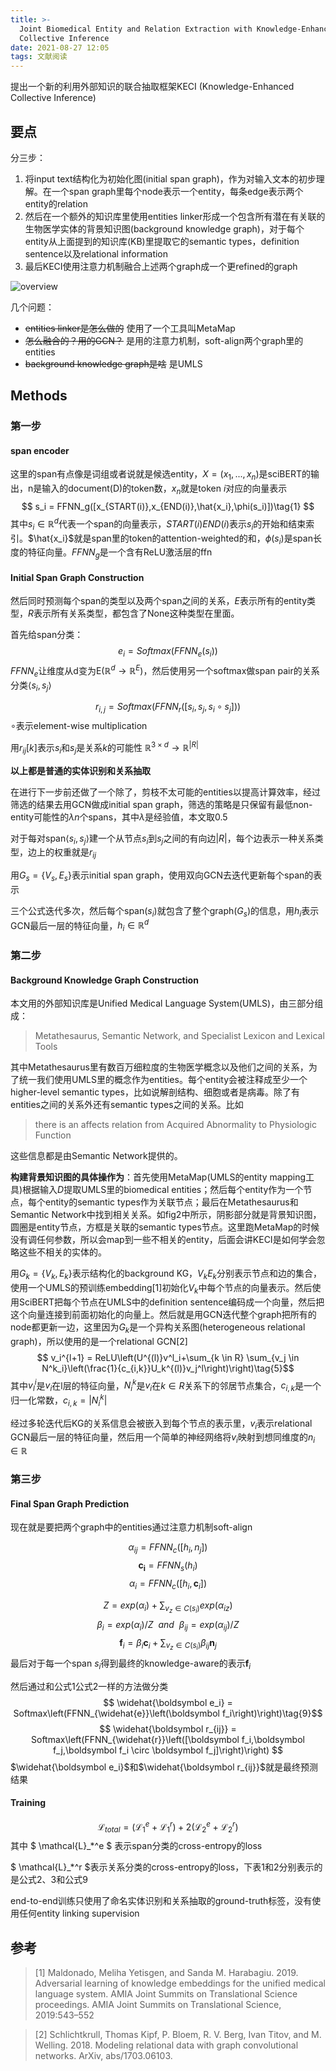 ```yaml
---
title: >-
  Joint Biomedical Entity and Relation Extraction with Knowledge-Enhanced
  Collective Inference
date: 2021-08-27 12:05
tags: 文献阅读
---
```



提出一个新的利用外部知识的联合抽取框架KECI (Knowledge-Enhanced Collective Inference)

## 要点

分三步：

1. 将input text结构化为初始化图(initial span graph)，作为对输入文本的初步理解。在一个span graph里每个node表示一个entity，每条edge表示两个entity的relation
2. 然后在一个额外的知识库里使用entities linker形成一个包含所有潜在有关联的生物医学实体的背景知识图(background knowledge graph)，对于每个entity从上面提到的知识库(KB)里提取它的semantic types，definition sentence以及relational information
3. 最后KECI使用注意力机制融合上述两个graph成一个更refined的graph

<!-- more -->

![overview](https://tianchi-public.oss-cn-hangzhou.aliyuncs.com/public/files/forum/167803168007465281678031679132.png)

几个问题：

- ~~entities linker是怎么做的~~ 使用了一个工具叫MetaMap
- ~~怎么融合的？用的GCN？~~ 是用的注意力机制，soft-align两个graph里的entities
- ~~background knowledge graph是啥~~ 是UMLS

## Methods

### 第一步

#### span encoder

这里的span有点像是词组或者说就是候选entity，$X = (x_1,...,x_n)$是sciBERT的输出，n是输入的document(D)的token数，$x_n$就是token$~i$对应的向量表示
$$ s_i = FFNN_g([x_{START(i)},x_{END(i)},\hat{x_i},\phi(s_i)])\tag{1} $$
其中$s_i \in \mathbb{R}^d$代表一个span的向量表示，$START(i) END(i)$表示$s_i$的开始和结束索引。$\hat{x_i}$就是span里的token的attention-weighted的和，$\phi(s_i)$是span长度的特征向量。$FFNN_g$是一个含有ReLU激活层的ffn

#### Initial Span Graph Construction

然后同时预测每个span的类型以及两个span之间的关系，$E$表示所有的entity类型，$R$表示所有关系类型，都包含了None这种类型在里面。

首先给span分类：
$$ e_i = Softmax(FFNN_e(s_i))\tag{2} $$
$FFNN_e$让维度从d变为E($\mathbb{R}^d \rightarrow \mathbb{R}^E$)，然后使用另一个softmax做span pair的关系分类$\langle s_i,s_j\rangle$

$$ r_{i,j} = Softmax(FFNN_r([s_i,s_j,s_i \circ s_j]))\tag{3} $$
$\circ$表示element-wise multiplication

用$r_{ij}[k]$表示$s_i$和$s_j$是关系$k$的可能性 $\mathbb{R}^{3 \times d} \rightarrow \mathbb{R}^{|R|}$

**以上都是普通的实体识别和关系抽取**

在进行下一步前还做了一个除了，剪枝不太可能的entities以提高计算效率，经过筛选的结果去用GCN做成initial span graph，筛选的策略是只保留有最低non-entity可能性的$\lambda n$个spans，其中$\lambda$是经验值，本文取0.5

对于每对span$\langle s_i,s_j \rangle$建一个从节点$s_i$到$s_j$之间的有向边$|R|$，每个边表示一种关系类型，边上的权重就是$r_{ij}$

用$G_s = \{V_s,E_s\}$表示initial span graph，使用双向GCN去迭代更新每个span的表示


$$  \tag{4}$$


三个公式迭代多次，然后每个span($s_i$)就包含了整个graph($G_s$)的信息，用$h_i$表示GCN最后一层的特征向量，$h_i \in \mathbb{R}^d$

### 第二步

#### Background Knowledge Graph Construction

本文用的外部知识库是Unified Medical Language System(UMLS)，由三部分组成：

> Metathesaurus, Semantic Network, and Specialist Lexicon and Lexical Tools

其中Metathesaurus里有数百万细粒度的生物医学概念以及他们之间的关系，为了统一我们使用UMLS里的概念作为entities。每个entity会被注释成至少一个higher-level semantic types，比如说解剖结构、细胞或者是病毒。除了有entities之间的关系外还有semantic types之间的关系。比如

> there is an affects relation from Acquired Abnormality to Physiologic Function

这些信息都是由Semantic Network提供的。

**构建背景知识图的具体操作为**：首先使用MetaMap(UMLS的entity mapping工具)根据输入$D$提取UMLS里的biomedical entities；然后每个entity作为一个节点，每个entity的semantic types作为关联节点；最后在Metathesaurus和Semantic Network中找到相关关系。如fig2中所示，阴影部分就是背景知识图，圆圈是entity节点，方框是关联的semantic types节点。这里跑MetaMap的时候没有调任何参数，所以会map到一些不相关的entity，后面会讲KECI是如何学会忽略这些不相关的实体的。

用$G_k = \{V_k,E_k\}$表示结构化的background KG，$V_k E_k$分别表示节点和边的集合，使用一个UMLS的预训练embedding[1]初始化$V_k$中每个节点的向量表示。然后使用SciBERT把每个节点在UMLS中的definition sentence编码成一个向量，然后把这个向量连接到前面初始化的向量上。然后就是用GCN迭代整个graph把所有的node都更新一边，这里因为$G_k$是一个异构关系图(heterogeneous relational graph)，所以使用的是一个relational GCN[2]
$$ v_i^{l+1} = ReLU\left(U^{(l)}v^l_i+\sum_{k \in R} \sum_{v_j \in N^k_i}\left(\frac{1}{c_{i,k}}U_k^{(l)}v_j^l\right)\right)\tag{5}$$
其中$v_l^i$是$v_i$在l层的特征向量，$N^k_i$是$v_i$在$k \in R$关系下的邻居节点集合，$c_{i,k}$是一个归一化常数，$c_{i,k}=|N^k_i|$

经过多轮迭代后KG的关系信息会被嵌入到每个节点的表示里，$v_i$表示relational GCN最后一层的特征向量，然后用一个简单的神经网络将$v_i$映射到想同维度的$n_i \in \mathbb{R}$




### 第三步

#### Final Span Graph Prediction

现在就是要把两个graph中的entities通过注意力机制soft-align

$$ \alpha_{ij} = FFNN_c\left([h_i,n_j]\right)\tag{6} $$
$$ \boldsymbol{c_i} = FFNN_s(h_i) \tag{7} $$
$$ \alpha_i = FFNN_c\left([h_i,\boldsymbol c_i]\right) $$


$$ Z = exp(\alpha_i) + \sum_{v_z \in C(s_i)}exp(\alpha_{iz})\tag{8}$$
$$ \beta_i = exp(\alpha_i)/Z ~~and~~ \beta_{ij} = exp(\alpha_{ij})/Z $$
$$ \boldsymbol f_i = \beta_i\boldsymbol c_i + \sum_{v_z \in C(s_i)}\beta_{ij}\boldsymbol n_j $$
最后对于每一个span $s_i$得到最终的knowledge-aware的表示$\boldsymbol f_i$

然后通过和公式1公式2一样的方法做分类
$$ \widehat{\boldsymbol e_i} = Softmax\left(FFNN_{\widehat{e}}\left(\boldsymbol f_i\right)\right)\tag{9}$$
$$ \widehat{\boldsymbol r_{ij}} = Softmax\left(FFNN_{\widehat{r}}\left([\boldsymbol f_i,\boldsymbol f_j,\boldsymbol f_i \circ \boldsymbol f_j]\right)\right) $$
$\widehat{\boldsymbol e_i}$和$\widehat{\boldsymbol r_{ij}}$就是最终预测结果


#### Training

$$ \mathcal{L}_{total} = (\mathcal{L}_1^e + \mathcal{L}_1^r) + 2(\mathcal{L}_2^e + \mathcal{L}_2^r)\tag{10} $$
其中 $ \mathcal{L}_*^e $ 表示span分类的cross-entropy的loss

$ \mathcal{L}_*^r $表示关系分类的cross-entropy的loss，下表1和2分别表示的是公式2、3和公式9

end-to-end训练只使用了命名实体识别和关系抽取的ground-truth标签，没有使用任何entity linking supervision

## 参考

> [1] Maldonado, Meliha Yetisgen, and Sanda M. Harabagiu. 2019. Adversarial learning of knowledge embeddings for the unified medical language system. AMIA Joint Summits on Translational Science proceedings. AMIA Joint Summits on Translational Science, 2019:543–552

> [2] Schlichtkrull, Thomas Kipf, P. Bloem, R. V. Berg, Ivan Titov, and M. Welling. 2018. Modeling relational data with graph convolutional networks. ArXiv, abs/1703.06103.

